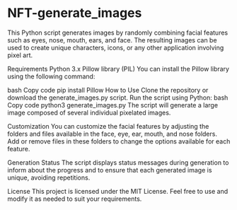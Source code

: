 # NFT-generate_images

This Python script generates images by randomly combining facial features such as eyes, nose, mouth, ears, and face. The resulting images can be used to create unique characters, icons, or any other application involving pixel art.

Requirements
Python 3.x
Pillow library (PIL)
You can install the Pillow library using the following command:

bash
Copy code
pip install Pillow
How to Use
Clone the repository or download the generate_images.py script.
Run the script using Python:
bash
Copy code
python3 generate_images.py
The script will generate a large image composed of several individual pixelated images.

Customization
You can customize the facial features by adjusting the folders and files available in the face, eye, ear, mouth, and nose folders. Add or remove files in these folders to change the options available for each feature.

Generation Status
The script displays status messages during generation to inform about the progress and to ensure that each generated image is unique, avoiding repetitions.

License
This project is licensed under the MIT License. Feel free to use and modify it as needed to suit your requirements.
